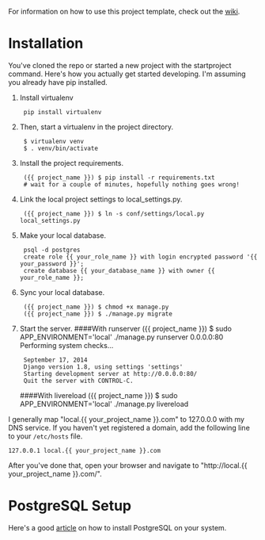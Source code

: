 For information on how to use this project template, check out the [wiki](https://github.com/lionheart/django-template/wiki/Django-1.8-Heroku).

Installation
============

You've cloned the repo or started a new project with the startproject command. Here's how you actually get started developing. I'm assuming you already have pip installed.

1. Install virtualenv

        pip install virtualenv

2. Then, start a virtualenv in the project directory.

        $ virtualenv venv
        $ . venv/bin/activate

3. Install the project requirements.

        ({{ project_name }}) $ pip install -r requirements.txt
        # wait for a couple of minutes, hopefully nothing goes wrong!

4. Link the local project settings to local_settings.py.

        ({{ project_name }}) $ ln -s conf/settings/local.py local_settings.py

5. Make your local database.

        psql -d postgres
        create role {{ your_role_name }} with login encrypted password '{{ your_password }}';
        create database {{ your_database_name }} with owner {{ your_role_name }};

6. Sync your local database.

        ({{ project_name }}) $ chmod +x manage.py
        ({{ project_name }}) $ ./manage.py migrate

7. Start the server.
    ####With runserver
        ({{ project_name }}) $ sudo APP_ENVIRONMENT='local' ./manage.py runserver 0.0.0.0:80
        Performing system checks...

        September 17, 2014
        Django version 1.8, using settings 'settings'
        Starting development server at http://0.0.0.0:80/
        Quit the server with CONTROL-C.
    ####With livereload
        ({{ project_name }}) $ sudo APP_ENVIRONMENT='local' ./manage.py livereload

I generally map "local.{{ your_project_name }}.com" to 127.0.0.0 with my DNS service. If you haven't yet registered a domain, add the following line to your `/etc/hosts` file.

    127.0.0.1 local.{{ your_project_name }}.com

After you've done that, open your browser and navigate to "http://local.{{ your_project_name }}.com/".


PostgreSQL Setup
================

Here's a good [article](https://www.codefellows.org/blog/three-battle-tested-ways-to-install-postgresql) on how to install PostgreSQL on your system.
